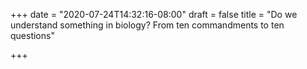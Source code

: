 +++
date = "2020-07-24T14:32:16-08:00"
draft = false
title = "Do we understand something in biology? From ten commandments to ten questions"

+++

